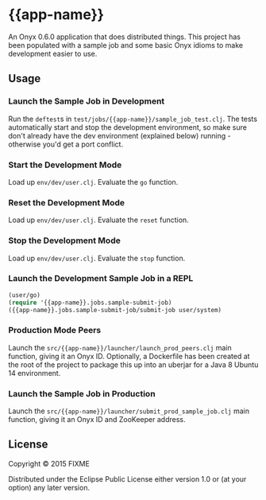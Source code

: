# {{app-name}}

An Onyx 0.6.0 application that does distributed things. This project has been populated with a sample job and some basic Onyx idioms to make development easier to use.

## Usage

### Launch the Sample Job in Development

Run the `deftest`s in `test/jobs/{{app-name}}/sample_job_test.clj`. The tests automatically start and stop the development environment, so make sure don't already have the dev environment (explained below) running - otherwise you'd get a port conflict.

### Start the Development Mode

Load up `env/dev/user.clj`. Evaluate the `go` function.

### Reset the Development Mode

Load up `env/dev/user.clj`. Evaluate the `reset` function.

### Stop the Development Mode

Load up `env/dev/user.clj`. Evaluate the `stop` function.

### Launch the Development Sample Job in a REPL

```clojure
(user/go)
(require '{{app-name}}.jobs.sample-submit-job)
({{app-name}}.jobs.sample-submit-job/submit-job user/system)
```

### Production Mode Peers

Launch the `src/{{app-name}}/launcher/launch_prod_peers.clj` main function, giving it an Onyx ID. Optionally, a Dockerfile has been created at the root of the project to package this up into an uberjar for a Java 8 Ubuntu 14 environment.

### Launch the Sample Job in Production

Launch the `src/{{app-name}}/launcher/submit_prod_sample_job.clj` main function, giving it an Onyx ID and ZooKeeper address.

## License

Copyright © 2015 FIXME

Distributed under the Eclipse Public License either version 1.0 or (at
your option) any later version.
